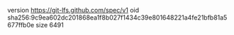 version https://git-lfs.github.com/spec/v1
oid sha256:9c9ea602dc201868ea1f8b027f1434c39e801648221a4fe21bfb81a5677ffb0e
size 6491
